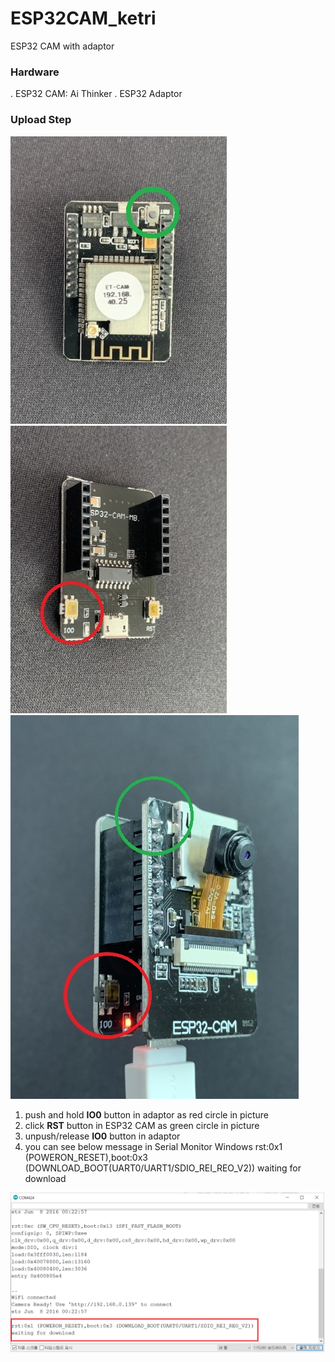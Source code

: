 # ESP32CAM_ketri
ESP32 CAM with adaptor

### Hardware
. ESP32 CAM: Ai Thinker
. ESP32 Adaptor

### Upload Step
<img src=Doc/2_ESP32_CAM_small.png> <img src=Doc/1_ESP32_Adaptor_small.jpeg>
<img src=Doc/all.jpeg>

1. push and hold **IO0** button in adaptor as red circle in picture      
2. click **RST** button in ESP32 CAM as green circle in picture     
3. unpush/release **IO0** button in adaptor   
4. you can see below message in Serial Monitor Windows
   rst:0x1 (POWERON_RESET),boot:0x3 (DOWNLOAD_BOOT(UART0/UART1/SDIO_REI_REO_V2))
   waiting for download
<img src=Doc/4_Serial_Monitor.png>
